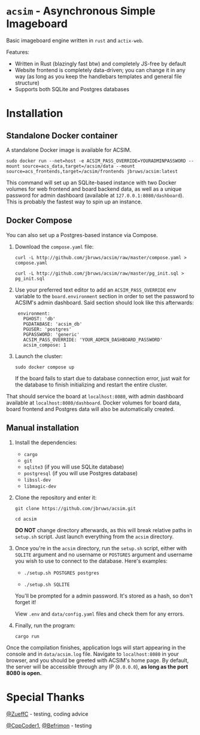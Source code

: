 # `acsim` - Asynchronous Simple Imageboard

Basic imageboard engine written in `rust` and `actix-web`.

Features:

- Written in Rust (blazingly fast btw) and completely JS-free by default
- Website frontend is completely data-driven; you can change it in any way (as long as you keep the handlebars templates and general file structure)
- Supports both SQLite and Postgres databases  

# Installation

## Standalone Docker container

A standalone Docker image is available for ACSIM.

`sudo docker run --net=host -e ACSIM_PASS_OVERRIDE=YOURADMINPASSWORD --mount source=acs_data,target=/acsim/data --mount source=acs_frontends,target=/acsim/frontends jbruws/acsim:latest`

This command will set up an SQLite-based instance with two Docker volumes for web frontend and board backend data, as well as a unique password for admin dashboard (available at `127.0.0.1:8080/dashboard`). This is probably the fastest way to spin up an instance.

## Docker Compose

You can also set up a Postgres-based instance via Compose.

1. Download the `compose.yaml` file:

   `curl -L http://github.com/jbruws/acsim/raw/master/compose.yaml > compose.yaml`

   `curl -L http://github.com/jbruws/acsim/raw/master/pg_init.sql > pg_init.sql`
   
2. Use your preferred text editor to add an `ACSIM_PASS_OVERRIDE` env variable to the `board.environment` section in order to set the password to ACSIM's admin dashboard. Said section should look like this afterwards:

   ```
    environment:
      PGHOST: 'db'
      PGDATABASE: 'acsim_db'
      PGUSER: 'postgres'
      PGPASSWORD: 'generic'
      ACSIM_PASS_OVERRIDE: 'YOUR_ADMIN_DASHBOARD_PASSWORD'
      acsim_compose: 1
   ```

3. Launch the cluster:
   
   `sudo docker compose up`

   If the board fails to start due to database connection error, just wait for the database to finish initializing and restart the entire cluster.

That should service the board at `localhost:8080`, with admin dashboard available at `localhost:8080/dashboard`. Docker volumes for board data, board frontend and Postgres data will also be automatically created.

## Manual installation

1. Install the dependencies:

    - `cargo`
    - `git`
    - `sqlite3` (if you will use SQLite database)
    - `postgresql` (if you will use Postgres database)
    - `libssl-dev`
    - `libmagic-dev`

2. Clone the repository and enter it:
    
   `git clone https://github.com/jbruws/acsim.git`
    
   `cd acsim`

   **DO NOT** change directory afterwards, as this will break relative paths in `setup.sh` script. Just launch everything from the `acsim` directory.
    
4. Once you're in the `acsim` directory, run the `setup.sh` script, either with `SQLITE` argument and no username or `POSTGRES` argument and username you wish to use to connect to the database. Here's examples:

    - `./setup.sh POSTGRES postgres`
    
    - `./setup.sh SQLITE`

    You'll be prompted for a admin password. It's stored as a hash, so don't forget it! 

    View `.env` and `data/config.yaml` files and check them for any errors.
    
5. Finally, run the program:
    
    `cargo run`
    
Once the compilation finishes, application logs will start appearing in the console and in `data/acsim.log` file. Navigate to `localhost:8080` in your browser, and you should be greeted with ACSIM's home page. By default, the server will be accessible through any IP (`0.0.0.0`), **as long as the port 8080 is open.**

# Special Thanks

[@ZueffC](https://github.com/ZueffC) - testing, coding advice

[@CppCoder1](https://github.com/CppCoder1), [@Befrimon](https://github.com/Befrimon) - testing
